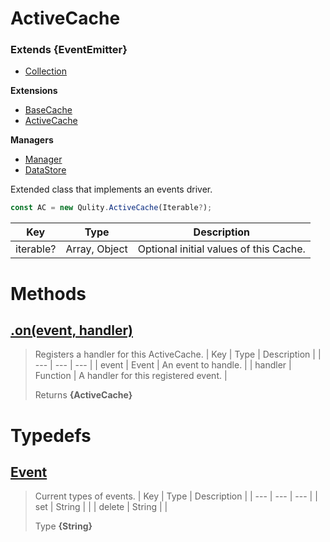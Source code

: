 
# ActiveCache
### Extends **{EventEmitter}**

* [Collection](https://github.com/QSmally/Qulity/blob/master/Documentation/Collection.md)

**Extensions**
* [BaseCache](https://github.com/QSmally/Qulity/blob/master/Documentation/Cache.md)
* [ActiveCache](https://github.com/QSmally/Qulity/blob/master/Documentation/ActiveCache.md)

**Managers**
* [Manager](https://github.com/QSmally/Qulity/blob/master/Documentation/BaseManager.md)
* [DataStore](https://github.com/QSmally/Qulity/blob/master/Documentation/DataStore.md)

Extended class that implements an events driver.
```js
const AC = new Qulity.ActiveCache(Iterable?);
```

| Key | Type | Description |
| --- | --- | --- |
| iterable? | Array, Object | Optional initial values of this Cache. |



# Methods
## [.on(event, handler)](https://github.com/QSmally/Qulity/blob/master/lib/Extensions/ActiveCache.js#L34)
> Registers a handler for this ActiveCache.
> | Key | Type | Description |
> | --- | --- | --- |
> | event | Event | An event to handle. |
> | handler | Function | A handler for this registered event. |
>
> Returns **{ActiveCache}** 

# Typedefs
## [Event](https://github.com/QSmally/Qulity/blob/master/lib/Extensions/ActiveCache.js#L27)
> Current types of events.
> | Key | Type | Description |
> | --- | --- | --- |
> | set | String |  |
> | delete | String |  |
>
> Type **{String}**
